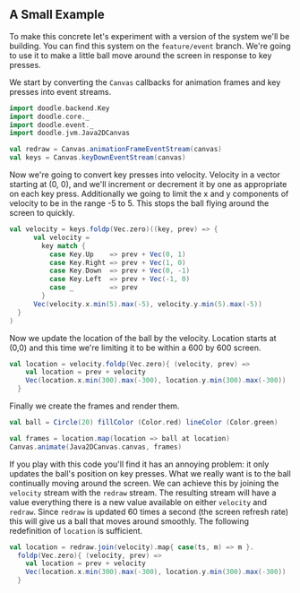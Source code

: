 ## A Small Example

To make this concrete let's experiment with a version of the system we'll be building. You can find this system on the `feature/event` branch. We're going to use it to make a little ball move around the screen in response to key presses.

We start by converting the `Canvas` callbacks for animation frames and key presses into event streams.

```scala
import doodle.backend.Key
import doodle.core._
import doodle.event._
import doodle.jvm.Java2DCanvas

val redraw = Canvas.animationFrameEventStream(canvas)
val keys = Canvas.keyDownEventStream(canvas)
```

Now we're going to convert key presses into velocity. Velocity in a vector starting at (0, 0), and we'll increment or decrement it by one as appropriate on each key press. Additionally we going to limit the x and y components of velocity to be in the range -5 to 5. This stops the ball flying around the screen to quickly. 

```scala
val velocity = keys.foldp(Vec.zero)((key, prev) => {
      val velocity = 
        key match {
          case Key.Up    => prev + Vec(0, 1)
          case Key.Right => prev + Vec(1, 0)
          case Key.Down  => prev + Vec(0, -1)
          case Key.Left  => prev + Vec(-1, 0)
          case _         => prev
        }
      Vec(velocity.x.min(5).max(-5), velocity.y.min(5).max(-5))
  }
)
```

Now we update the location of the ball by the velocity. Location starts at (0,0) and this time we're limiting it to be within a 600 by 600 screen.

```scala
val location = velocity.foldp(Vec.zero){ (velocity, prev) =>
    val location = prev + velocity
    Vec(location.x.min(300).max(-300), location.y.min(300).max(-300))
  }
```

Finally we create the frames and render them.

```scala
val ball = Circle(20) fillColor (Color.red) lineColor (Color.green)

val frames = location.map(location => ball at location)
Canvas.animate(Java2DCanvas.canvas, frames)
```

If you play with this code you'll find it has an annoying problem: it only updates the ball's position on key presses. What we really want is to the ball continually moving around the screen. We can achieve this by joining the `velocity` stream with the `redraw` stream. The resulting stream will have a value everything there is a new value available on either `velocity` and `redraw`. Since `redraw` is updated 60 times a second (the screen refresh rate) this will give us a ball that moves around smoothly. The following redefinition of `location` is sufficient.

```scala
val location = redraw.join(velocity).map{ case(ts, m) => m }.
  foldp(Vec.zero){ (velocity, prev) =>
    val location = prev + velocity
    Vec(location.x.min(300).max(-300), location.y.min(300).max(-300))
  }
``` 
